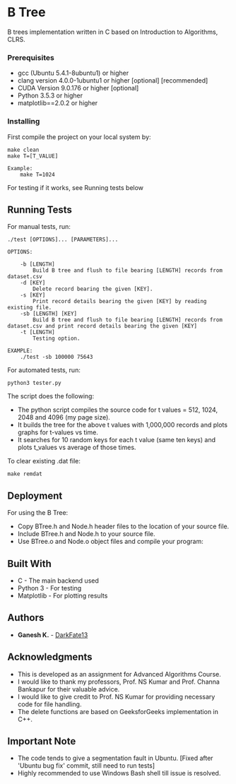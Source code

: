 # B Tree

B trees implementation written in C based on Introduction to Algorithms, CLRS.

### Prerequisites

* gcc (Ubuntu 5.4.1-8ubuntu1) or higher
* clang version 4.0.0-1ubuntu1 or higher [optional] [recommended]
* CUDA Version 9.0.176 or higher [optional]
* Python 3.5.3 or higher
* matplotlib==2.0.2 or higher

### Installing

First compile the project on your local system by:

```
make clean
make T=[T_VALUE]

Example:
    make T=1024
```
For testing if it works, see Running tests below

## Running Tests

For manual tests, run:

``` 
./test [OPTIONS]... [PARAMETERS]...

OPTIONS:
    
    -b [LENGTH]
        Build B tree and flush to file bearing [LENGTH] records from dataset.csv
    -d [KEY]
        Delete record bearing the given [KEY].
    -s [KEY]
        Print record details bearing the given [KEY] by reading existing file.
    -sb [LENGTH] [KEY]
        Build B tree and flush to file bearing [LENGTH] records from dataset.csv and print record details bearing the given [KEY]
    -t [LENGTH] 
        Testing option.
    
EXAMPLE:
    ./test -sb 100000 75643
```

For automated tests, run:

```
python3 tester.py
```

The script does the following: 

* The python script compiles the source code for t values = 512, 1024, 2048 and 4096 (my page size).
* It builds the tree for the above t values with 1,000,000 records and plots graphs for t-values vs time.
* It searches for 10 random keys for each t value (same ten keys) and plots t_values vs average of those times.

To clear existing .dat file:

```
make remdat
```

## Deployment

For using the B Tree:

* Copy BTree.h and Node.h header files to the location of your source file.
* Include BTree.h and Node.h to your source file.
* Use BTree.o and Node.o object files and compile your program:

## Built With

* C - The main backend used
* Python 3 - For testing
* Matplotlib - For plotting results

## Authors

* **Ganesh K.** - [DarkFate13](https://github.com/DarkFate13)

## Acknowledgments

* This is developed as an assignment for Advanced Algorithms Course.
* I would like to thank my professors, Prof. NS Kumar and Prof. Channa Bankapur for their valuable advice. 
* I would like to give credit to Prof. NS Kumar for providing necessary code for file handling.
* The delete functions are based on GeeksforGeeks implementation in C++.

## Important Note
* The code tends to give a segmentation fault in Ubuntu. [Fixed after 'Ubuntu bug fix' commit, still need to run tests]
* Highly recommended to use Windows Bash shell till issue is resolved.
